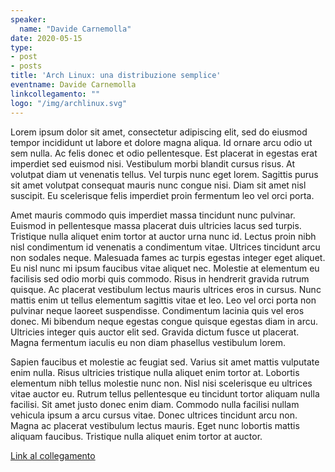 ```yaml
---
speaker:
  name: "Davide Carnemolla"
date: 2020-05-15
type:
- post
- posts
title: 'Arch Linux: una distribuzione semplice'
eventname: Davide Carnemolla
linkcollegamento: ""
logo: "/img/archlinux.svg"
---
```


Lorem ipsum dolor sit amet, consectetur adipiscing elit, sed do eiusmod tempor incididunt ut labore et dolore magna aliqua. Id ornare arcu odio ut sem nulla. Ac felis donec et odio pellentesque. Est placerat in egestas erat imperdiet sed euismod nisi. Vestibulum morbi blandit cursus risus. At volutpat diam ut venenatis tellus. Vel turpis nunc eget lorem. Sagittis purus sit amet volutpat consequat mauris nunc congue nisi. Diam sit amet nisl suscipit. Eu scelerisque felis imperdiet proin fermentum leo vel orci porta.

Amet mauris commodo quis imperdiet massa tincidunt nunc pulvinar. Euismod in pellentesque massa placerat duis ultricies lacus sed turpis. Tristique nulla aliquet enim tortor at auctor urna nunc id. Lectus proin nibh nisl condimentum id venenatis a condimentum vitae. Ultrices tincidunt arcu non sodales neque. Malesuada fames ac turpis egestas integer eget aliquet. Eu nisl nunc mi ipsum faucibus vitae aliquet nec. Molestie at elementum eu facilisis sed odio morbi quis commodo. Risus in hendrerit gravida rutrum quisque. Ac placerat vestibulum lectus mauris ultrices eros in cursus. Nunc mattis enim ut tellus elementum sagittis vitae et leo. Leo vel orci porta non pulvinar neque laoreet suspendisse. Condimentum lacinia quis vel eros donec. Mi bibendum neque egestas congue quisque egestas diam in arcu. Ultricies integer quis auctor elit sed. Gravida dictum fusce ut placerat. Magna fermentum iaculis eu non diam phasellus vestibulum lorem.

Sapien faucibus et molestie ac feugiat sed. Varius sit amet mattis vulputate enim nulla. Risus ultricies tristique nulla aliquet enim tortor at. Lobortis elementum nibh tellus molestie nunc non. Nisl nisi scelerisque eu ultrices vitae auctor eu. Rutrum tellus pellentesque eu tincidunt tortor aliquam nulla facilisi. Sit amet justo donec enim diam. Commodo nulla facilisi nullam vehicula ipsum a arcu cursus vitae. Donec ultrices tincidunt arcu non. Magna ac placerat vestibulum lectus mauris. Eget nunc lobortis mattis aliquam faucibus. Tristique nulla aliquet enim tortor at auctor.

[Link al collegamento](https://gohugo.io/)